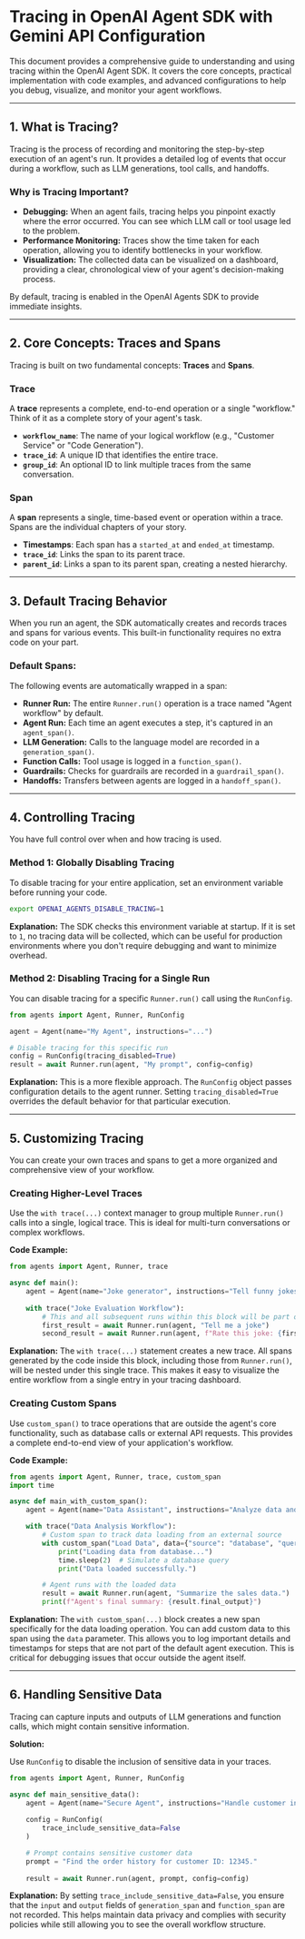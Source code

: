 # Tracing in OpenAI Agent SDK with Gemini API Configuration

This document provides a comprehensive guide to understanding and using tracing within the OpenAI Agent SDK. It covers the core concepts, practical implementation with code examples, and advanced configurations to help you debug, visualize, and monitor your agent workflows.

-----

## 1. What is Tracing?

Tracing is the process of recording and monitoring the step-by-step execution of an agent's run. It provides a detailed log of events that occur during a workflow, such as LLM generations, tool calls, and handoffs.

### Why is Tracing Important?

  * **Debugging:** When an agent fails, tracing helps you pinpoint exactly where the error occurred. You can see which LLM call or tool usage led to the problem.
  * **Performance Monitoring:** Traces show the time taken for each operation, allowing you to identify bottlenecks in your workflow.
  * **Visualization:** The collected data can be visualized on a dashboard, providing a clear, chronological view of your agent's decision-making process.

By default, tracing is enabled in the OpenAI Agents SDK to provide immediate insights.

-----

## 2. Core Concepts: Traces and Spans

Tracing is built on two fundamental concepts: **Traces** and **Spans**.

### Trace

A **trace** represents a complete, end-to-end operation or a single "workflow." Think of it as a complete story of your agent's task.

  * **`workflow_name`**: The name of your logical workflow (e.g., "Customer Service" or "Code Generation").
  * **`trace_id`**: A unique ID that identifies the entire trace.
  * **`group_id`**: An optional ID to link multiple traces from the same conversation.

### Span

A **span** represents a single, time-based event or operation within a trace. Spans are the individual chapters of your story.

  * **Timestamps**: Each span has a `started_at` and `ended_at` timestamp.
  * **`trace_id`**: Links the span to its parent trace.
  * **`parent_id`**: Links a span to its parent span, creating a nested hierarchy.

-----

## 3. Default Tracing Behavior

When you run an agent, the SDK automatically creates and records traces and spans for various events. This built-in functionality requires no extra code on your part.

### Default Spans:

The following events are automatically wrapped in a span:

  * **Runner Run:** The entire `Runner.run()` operation is a trace named "Agent workflow" by default.
  * **Agent Run:** Each time an agent executes a step, it's captured in an `agent_span()`.
  * **LLM Generation:** Calls to the language model are recorded in a `generation_span()`.
  * **Function Calls:** Tool usage is logged in a `function_span()`.
  * **Guardrails:** Checks for guardrails are recorded in a `guardrail_span()`.
  * **Handoffs:** Transfers between agents are logged in a `handoff_span()`.

-----

## 4. Controlling Tracing

You have full control over when and how tracing is used.

### Method 1: Globally Disabling Tracing

To disable tracing for your entire application, set an environment variable before running your code.

```sh
export OPENAI_AGENTS_DISABLE_TRACING=1
```

**Explanation:** The SDK checks this environment variable at startup. If it is set to `1`, no tracing data will be collected, which can be useful for production environments where you don't require debugging and want to minimize overhead.

### Method 2: Disabling Tracing for a Single Run

You can disable tracing for a specific `Runner.run()` call using the `RunConfig`.

```python
from agents import Agent, Runner, RunConfig

agent = Agent(name="My Agent", instructions="...")

# Disable tracing for this specific run
config = RunConfig(tracing_disabled=True)
result = await Runner.run(agent, "My prompt", config=config)
```

**Explanation:** This is a more flexible approach. The `RunConfig` object passes configuration details to the agent runner. Setting `tracing_disabled=True` overrides the default behavior for that particular execution.

-----

## 5. Customizing Tracing

You can create your own traces and spans to get a more organized and comprehensive view of your workflow.

### Creating Higher-Level Traces

Use the `with trace(...)` context manager to group multiple `Runner.run()` calls into a single, logical trace. This is ideal for multi-turn conversations or complex workflows.

**Code Example:**

```python
from agents import Agent, Runner, trace

async def main():
    agent = Agent(name="Joke generator", instructions="Tell funny jokes.")
    
    with trace("Joke Evaluation Workflow"):
        # This and all subsequent runs within this block will be part of this trace
        first_result = await Runner.run(agent, "Tell me a joke")
        second_result = await Runner.run(agent, f"Rate this joke: {first_result.final_output}")
```

**Explanation:** The `with trace(...)` statement creates a new trace. All spans generated by the code inside this block, including those from `Runner.run()`, will be nested under this single trace. This makes it easy to visualize the entire workflow from a single entry in your tracing dashboard.

### Creating Custom Spans

Use `custom_span()` to trace operations that are outside the agent's core functionality, such as database calls or external API requests. This provides a complete end-to-end view of your application's workflow.

**Code Example:**

```python
from agents import Agent, Runner, trace, custom_span
import time

async def main_with_custom_span():
    agent = Agent(name="Data Assistant", instructions="Analyze data and provide insights.")

    with trace("Data Analysis Workflow"):
        # Custom span to track data loading from an external source
        with custom_span("Load Data", data={"source": "database", "query": "SELECT * FROM sales;"}):
            print("Loading data from database...")
            time.sleep(2)  # Simulate a database query
            print("Data loaded successfully.")

        # Agent runs with the loaded data
        result = await Runner.run(agent, "Summarize the sales data.")
        print(f"Agent's final summary: {result.final_output}")
```

**Explanation:** The `with custom_span(...)` block creates a new span specifically for the data loading operation. You can add custom data to this span using the `data` parameter. This allows you to log important details and timestamps for steps that are not part of the default agent execution. This is critical for debugging issues that occur outside the agent itself.

-----

## 6. Handling Sensitive Data

Tracing can capture inputs and outputs of LLM generations and function calls, which might contain sensitive information.

**Solution:**

Use `RunConfig` to disable the inclusion of sensitive data in your traces.

```python
from agents import Agent, Runner, RunConfig

async def main_sensitive_data():
    agent = Agent(name="Secure Agent", instructions="Handle customer information.")
    
    config = RunConfig(
        trace_include_sensitive_data=False
    )

    # Prompt contains sensitive customer data
    prompt = "Find the order history for customer ID: 12345."
    
    result = await Runner.run(agent, prompt, config=config)
```

**Explanation:** By setting `trace_include_sensitive_data=False`, you ensure that the `input` and `output` fields of `generation_span` and `function_span` are not recorded. This helps maintain data privacy and complies with security policies while still allowing you to see the overall workflow structure.
